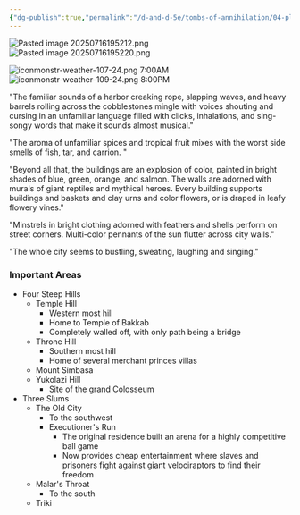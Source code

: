 ```yaml
---
{"dg-publish":true,"permalink":"/d-and-d-5e/tombs-of-annihilation/04-places-of-interest/chult/port-nyanzaru/","noteIcon":"","created":"2025-07-16T19:51:04.033-05:00","updated":"2025-08-06T13:04:11.377-05:00"}
---
```


![Pasted image 20250716195212.png](/img/user/D&D%20-%205e/Tombs%20of%20Annihilation/Image%20Archive/Pasted%20image%2020250716195212.png)
![Pasted image 20250716195220.png](/img/user/D&D%20-%205e/Tombs%20of%20Annihilation/Image%20Archive/Pasted%20image%2020250716195220.png)

![iconmonstr-weather-107-24.png](/img/user/D&D%20-%205e/Tombs%20of%20Annihilation/Image%20Archive/iconmonstr-weather-107-24.png)  7:00AM
![iconmonstr-weather-109-24.png](/img/user/D&D%20-%205e/Tombs%20of%20Annihilation/Image%20Archive/iconmonstr-weather-109-24.png)  8:00PM

"The familiar sounds of a harbor creaking rope, slapping waves, and heavy barrels rolling across the cobblestones mingle with voices shouting and cursing in an unfamiliar language filled with clicks, inhalations, and sing-songy words that make it sounds almost musical."

"The aroma of unfamiliar spices and tropical fruit mixes with the worst side smells of fish, tar, and carrion. "

"Beyond all that, the buildings are an explosion of color, painted in bright shades of blue, green, orange, and salmon. The walls are adorned with murals of giant reptiles and mythical heroes. Every building supports buildings and baskets and clay urns and color flowers, or is draped in leafy flowery vines."

"Minstrels in bright clothing adorned with feathers and shells perform on street corners. Multi-color pennants of the sun flutter across city walls."

"The whole city seems to bustling, sweating, laughing and singing."


### Important Areas
- Four Steep Hills
	- Temple Hill
		- Western most hill
		- Home to Temple of Bakkab
		- Completely walled off, with only path being a bridge
	- Throne Hill
		- Southern most hill
		- Home of several merchant princes villas
	- Mount Simbasa
	- Yukolazi Hill
		- Site of the grand Colosseum
- Three Slums
	- The Old City
		- To the southwest
		- Executioner's Run
			- The original residence built an arena for a highly competitive ball game
			- Now provides cheap entertainment where slaves and prisoners fight against giant velociraptors to find their freedom
	- Malar's Throat
		- To the south
	- Triki